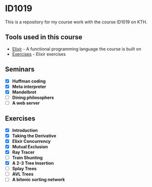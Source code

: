 # ID1019

This is a repository for my course work with the course ID1019 on KTH.

## Tools used in this course

* [Elixir](https://elixir-lang.org/) - A functional programming language the course is built on
* [Exercises](https://id1019.gitbook.io/exercises/data-structures) - Elixir exercises

## Seminars

- [x] **Huffman coding**
- [x] **Meta interpreter**
- [x] **Mandelbrot**
- [ ] **Dining philosophers**
- [ ] **A web server**

## Exercises
- [x] **Introduction**
- [x] **Taking the Derivative**
- [x] **Elixir Concurrency**
- [x] **Mutual Exclusion**
- [x] **Ray Tracer**
- [ ] **Train Shunting**
- [x] **A 2-3 Tree Insertion**
- [ ] **Splay Trees**
- [ ] **AVL Trees**
- [ ] **A bitonic sorting network**
